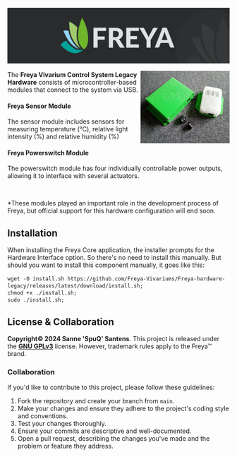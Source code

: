 ![Edgeberry banner](https://raw.githubusercontent.com/Freya-Vivariums/.github/main/documentation/Freya_banner.png)

<img src="documentation/legacy_hardware.png" align="right" width="40%"/>

The **Freya Vivarium Control System Legacy Hardware** consists of microcontroller-based modules that connect to the system via USB.

#### Freya Sensor Module
The sensor module includes sensors for measuring temperature (°C), relative light intensity (%) and relative humidity (%)

#### Freya Powerswitch Module
The powerswitch module has four individually controllable power outputs, allowing it to interface with several actuators.

<br clear="right"/>

*These modules played an important role in the development process of Freya, but official support for this hardware configuration will end soon.

## Installation
When installing the Freya Core application, the installer prompts for the Hardware Interface option. So there's no need to install this manually. But should you want to install this component manually, it goes like this:
```
wget -O install.sh https://github.com/Freya-Vivariums/Freya-hardware-legacy/releases/latest/download/install.sh;
chmod +x ./install.sh;
sudo ./install.sh;
```

## License & Collaboration
**Copyright© 2024 Sanne 'SpuQ' Santens**. This project is released under the [**GNU GPLv3**](https://www.gnu.org/licenses/gpl-3.0.en.html) license. However, trademark rules apply to the Freya™ brand.

### Collaboration

If you'd like to contribute to this project, please follow these guidelines:
1. Fork the repository and create your branch from `main`.
2. Make your changes and ensure they adhere to the project's coding style and conventions.
3. Test your changes thoroughly.
4. Ensure your commits are descriptive and well-documented.
5. Open a pull request, describing the changes you've made and the problem or feature they address.